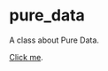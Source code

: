 # pure_data
A class about Pure Data.

[Click me](https://cdn.rawgit.com/vicente-gonzalez-ruiz/pure_data/master/index.html).
